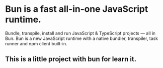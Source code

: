 # Bun is a fast all-in-one JavaScript runtime.

Bundle, transpile, install and run JavaScript & TypeScript projects — all in Bun. Bun is a new JavaScript runtime with a native bundler, transpiler, task runner and npm client built-in.

## This is a little project with bun for learn it.

